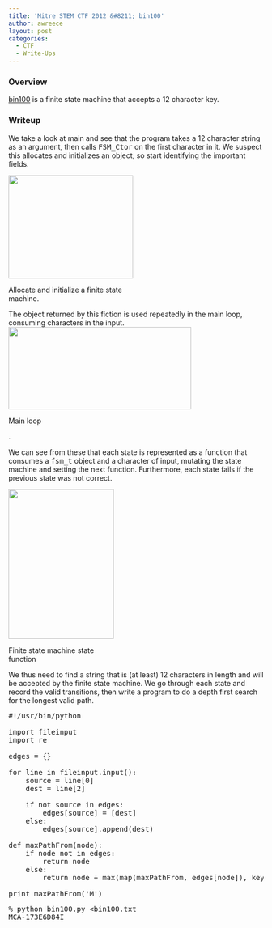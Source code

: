 ```yaml
---
title: 'Mitre STEM CTF 2012 &#8211; bin100'
author: awreece
layout: post
categories:
  - CTF
  - Write-Ups
---
```

### Overview

[bin100][1] is a finite state machine that accepts a 12 character key.

<!--more-->

### Writeup

We take a look at main and see that the program takes a 12 character string as an argument, then calls <tt>FSM_Ctor</tt> on the first character in it. We suspect this allocates and initializes an object, so start identifying the important fields. 

<div id="attachment_896" style="width: 256px" class="wp-caption aligncenter">
  <a href="http://ppp.cylab.cmu.edu/wordpress/wp-content/uploads/2012/07/init_fsm.png"><img src="http://ppp.cylab.cmu.edu/wordpress/wp-content/uploads/2012/07/init_fsm.png" alt="" title="init_fsm" width="246" height="204" class="size-full wp-image-896" /></a>
  
  <p class="wp-caption-text">
    Allocate and initialize a finite state machine.
  </p>
</div> The object returned by this fiction is used repeatedly in the main loop, consuming characters in the input. 

<div id="attachment_898" style="width: 371px" class="wp-caption aligncenter">
  <a href="http://ppp.cylab.cmu.edu/wordpress/wp-content/uploads/2012/07/main_loop.png"><img src="http://ppp.cylab.cmu.edu/wordpress/wp-content/uploads/2012/07/main_loop.png" alt="" title="main_loop" width="361" height="163" class="size-full wp-image-898" /></a>
  
  <p class="wp-caption-text">
    Main loop
  </p>
</div>.

We can see from these that each state is represented as a function that consumes a <tt>fsm_t</tt> object and a character of input, mutating the state machine and setting the next function. Furthermore, each state fails if the previous state was not correct. 

<div id="attachment_899" style="width: 218px" class="wp-caption aligncenter">
  <a href="http://ppp.cylab.cmu.edu/wordpress/wp-content/uploads/2012/07/fsm_state.png"><img src="http://ppp.cylab.cmu.edu/wordpress/wp-content/uploads/2012/07/fsm_state.png" alt="" title="fsm_state" width="208" height="296" class="size-full wp-image-899" /></a>
  
  <p class="wp-caption-text">
    Finite state machine state function
  </p>
</div>

We thus need to find a string that is (at least) 12 characters in length and will be accepted by the finite state machine. We go through each state and record the valid transitions, then write a program to do a depth first search for the longest valid path. 

<pre>#!/usr/bin/python

import fileinput
import re

edges = {}

for line in fileinput.input():
	source = line[0]
	dest = line[2]

	if not source in edges:
		edges[source] = [dest]
	else:
		edges[source].append(dest)

def maxPathFrom(node):
	if node not in edges:
		return node
	else:
		return node + max(map(maxPathFrom, edges[node]), key=len)

print maxPathFrom('M')
</pre>

<pre>% python bin100.py &lt;bin100.txt
MCA-173E6D84I
</pre>

<span style="display:none;">Writeup by Alex Reece, see me on <a href="https://plus.google.com/106589059588263736517?rel=author">Google</a>+.</span>

 [1]: http://ppp.cylab.cmu.edu/wordpress/wp-content/uploads/2012/07/bin100.tar.gz